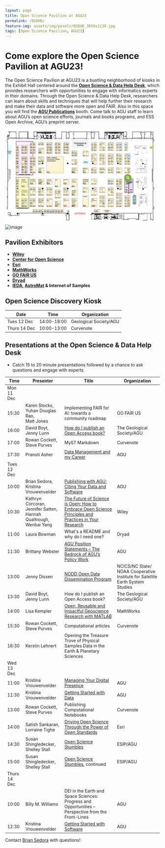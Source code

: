 ```yaml
---
layout: page
title: Open Science Pavilion at AGU23
permalink: /OSDHD/
feature-img: assets/img/pexels/OSDHD_3850x1138.jpg
tags: [Open Science Pavilion, AGU23]
---
```


# Come explore the Open Science Pavilion at AGU23! 

The Open Science Pavilion at AGU23 is a bustling neighborhood of kiosks in the Exhibit Hall centered around the **[Open Science & Data Help Desk](https://www.esipfed.org/data-help-desk)**, which provides researchers with opportunities to engage with informatics experts in their domains. Through the Open Science & Data Help Desk, researchers can learn about skills and techniques that will help further their research and make their data and software more open and FAIR. Also in this space you will find the **[AGU Publications](https://www.agu.org/publish)** booth. Come talk to AGU staff to learn about AGU’s open science efforts, journals and books programs, and ESS Open Archive, AGU’s preprint server. 

![image](/assets/img/pexels/help-desk-map.png)![image](/assets/img/pexels/pavilion_map.jpg)

## Pavilion Exhibitors ##
- **[Wiley](https://www.wiley.com/en-us)**    
- **[Center for Open Science](https://www.cos.io/)** 
- **[Esri](https://www.esri.com/en-us/home)** 
- **[MathWorks](https://www.mathworks.com/)**
- **[GO FAIR US](https://www.gofair.us/)**
- **[Dryad](https://datadryad.org/stash)**
- **[IEDA](https://www.iedadata.org/), [AstroMat](https://www.astromat.org/) &  Internet of Samples**


## Open Science Discovery Kiosk ##

| Date     | Time         | Organization |  
| ------------- | ------------- |------------- | 
| Tues 12 Dec | 14:00-18:00  | Geological Society/AGU |  
| Thurs 14 Dec  | 10:00-13:00  |Curvenote | 


## Presentations at the Open Science & Data Help Desk ##
- Catch 15 to 20 minute presentations followed by a chance to ask questions and engage with experts

| Time     | Presenter         | Title | Organization | 
| ------------- | ------------- |------------- | ------------- |
|  Mon 11 Dec  |   |  |   |
| 15:30  | Karen Stocks,<br> Yuhan Douglas Rao,<br> Matt Jones  |Implementing FAIR for AI: towards a community roadmap  | GO FAIR US |
| 16:00  | David Boyt,<br>Jenny Lunn |[How do I publish an Open Access book?](https://agu.confex.com/agu/fm23/meetingapp.cgi/Session/220417) | The Geological Society/AGU  |
| 17:00  | Rowan Cockett,<br>Steve Purves  |MyST Markdown  | Curvenote  |
| 17:30  | Pranoti Asher  |[Data Management and my Career](https://agu.confex.com/agu/fm23/meetingapp.cgi/Session/220425)  | AGU  |
| Tues 12 Dec |   |  |   |
| 10:00  | Brian Sedora,<br> Kristina Vrouwenvelder  |[Publishing with AGU: Citing Your Data and Software](https://agu.confex.com/agu/fm23/meetingapp.cgi/Session/220427)  | AGU |
| 10:30  | Kathryn Corcoran,<br> Jennifer Satten,<br>Hannah Qualtrough,<br>Wenbai Yang  |[The Future of Science is Open: How to Embrace Open Science Principles and Practices in Your Research](https://agu.confex.com/agu/fm23/meetingapp.cgi/Session/220428)  | Wiley |
| 11:00  | Laura Bowman  |What's a README and why do I need one?  | Dryad |
| 11:30  | Brittany Webster  |[AGU Position Statements – The Bedrock of AGU’s Policy Work](https://agu.confex.com/agu/fm23/meetingapp.cgi/Session/220432)  | AGU |
| 13:00  | Jenny Dissen  |[NODD Open Data Dissemination Program](https://agu.confex.com/agu/fm23/meetingapp.cgi/Session/220436)  | NCICS/NC State/ NOAA Cooperative Institute for Satellite Earth System Studies |
| 13:30  | David Boyt,<br>Jenny Lunn |How do I publish an Open Access book? | The Geological Society/AGU  |
| 14:00  | Lisa Kempler  |[Open, Reusable and Impactful Geoscience Research with MATLAB](https://agu.confex.com/agu/fm23/meetingapp.cgi/Session/220440)  | MathWorks |
| 15:30  | Rowan Cockett,<br>Steve Purves  |Computational articles  | Curvenote |
| 16:30  | Kerstin Lehnert  |Opening the Treasure Trove of Physical Samples Data in the Earth & Planetary Sciences  |  |
| Wed 13 Dec |   |  |   |
| 11:00  | Kristina Vrouwenvelder  |[Managing Your Digital Presence](https://agu.confex.com/agu/fm23/meetingapp.cgi/Session/220446)  | AGU |
| 11:30  |Kristina Vrouwenvelder  |[Getting Started with Data](https://agu.confex.com/agu/fm23/meetingapp.cgi/Session/220449)  | AGU |
| 13:00  | Rowan Cockett,<br>Steve Purves  | Publishing Computational Notebooks | Curvenote |
| 14:00  | Satish Sankaran, <br>Lorraine Tighe |[Driving Open Science Through the Power of Open Standards](https://agu.confex.com/agu/fm23/meetingapp.cgi/Session/220454) | Esri  |
| 14:30  | Susan Shingledecker,<br>Shelley Stall  |[Open Science Stumbles](https://agu.confex.com/agu/fm23/meetingapp.cgi/Session/220456)  | ESIP/AGU |
| 15:00  | Susan Shingledecker, Shelley Stall  |[Open Science Stumbles](https://agu.confex.com/agu/fm23/meetingapp.cgi/Session/220456), continued  | ESIP/AGU |
| Thurs 14 Dec |   |  |   |
| 10:00  | Billy M. Williams  |DEI in the Earth and Space Sciences: Progress and Opportunities – Perspective from the Front-Lines  | AGU |
| 12:30  |Kristina Vrouwenvelder  |[Getting Started with Software](https://agu.confex.com/agu/fm23/meetingapp.cgi/Session/220458)  | AGU |


Contact [Brian Sedora](mailto:bsedora@agu.org) with questions!
